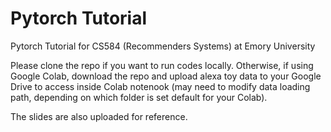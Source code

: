 # Pytorch Tutorial
Pytorch Tutorial for CS584 (Recommenders Systems) at Emory University

Please clone the repo if you want to run codes locally. 
Otherwise, if using Google Colab, download the repo and upload alexa toy data to your Google Drive to access inside Colab notenook (may need to modify data loading path, depending on which folder is set default for your Colab). 

The slides are also uploaded for reference.
